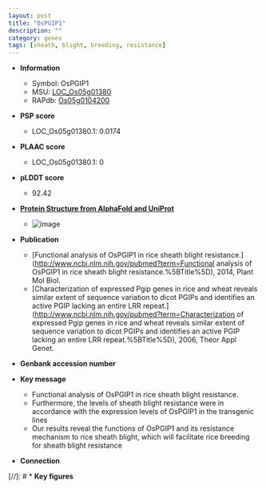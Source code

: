 ```yaml
---
layout: post
title: "OsPGIP1"
description: ""
category: genes
tags: [sheath, blight, breeding, resistance]
---
```


* **Information**  
    + Symbol: OsPGIP1  
    + MSU: [LOC_Os05g01380](http://rice.plantbiology.msu.edu/cgi-bin/ORF_infopage.cgi?orf=LOC_Os05g01380)  
    + RAPdb: [Os05g0104200](http://rapdb.dna.affrc.go.jp/viewer/gbrowse_details/irgsp1?name=Os05g0104200)  

* **PSP score**  
    + LOC_Os05g01380.1: 0.0174 

* **PLAAC score**  
    + LOC_Os05g01380.1: 0 

* **pLDDT score**
    + 92.42

* **[Protein Structure from AlphaFold and UniProt](https://www.uniprot.org/uniprotkb/Q0DLF7/entry#structure)**
    + ![image](https://ricepsp.github.io/images/Q0/AF-Q0DLF7-F1.png)

* **Publication**  
    + [Functional analysis of OsPGIP1 in rice sheath blight resistance.](http://www.ncbi.nlm.nih.gov/pubmed?term=Functional analysis of OsPGIP1 in rice sheath blight resistance.%5BTitle%5D), 2014, Plant Mol Biol.
    + [Characterization of expressed Pgip genes in rice and wheat reveals similar extent of sequence variation to dicot PGIPs and identifies an active PGIP lacking an entire LRR repeat.](http://www.ncbi.nlm.nih.gov/pubmed?term=Characterization of expressed Pgip genes in rice and wheat reveals similar extent of sequence variation to dicot PGIPs and identifies an active PGIP lacking an entire LRR repeat.%5BTitle%5D), 2006, Theor Appl Genet.

* **Genbank accession number**  

* **Key message**  
    + Functional analysis of OsPGIP1 in rice sheath blight resistance.
    + Furthermore, the levels of sheath blight resistance were in accordance with the expression levels of OsPGIP1 in the transgenic lines
    + Our results reveal the functions of OsPGIP1 and its resistance mechanism to rice sheath blight, which will facilitate rice breeding for sheath blight resistance

* **Connection**  

[//]: # * **Key figures**  


